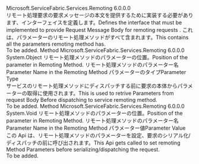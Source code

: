 <Type Name="IServiceRemotingRequestMessageBody" FullName="Microsoft.ServiceFabric.Services.Remoting.V2.IServiceRemotingRequestMessageBody">
  <TypeSignature Language="C#" Value="public interface IServiceRemotingRequestMessageBody" />
  <TypeSignature Language="ILAsm" Value=".class public interface auto ansi abstract IServiceRemotingRequestMessageBody" />
  <TypeSignature Language="DocId" Value="T:Microsoft.ServiceFabric.Services.Remoting.V2.IServiceRemotingRequestMessageBody" />
  <TypeSignature Language="VB.NET" Value="Public Interface IServiceRemotingRequestMessageBody" />
  <TypeSignature Language="F#" Value="type IServiceRemotingRequestMessageBody = interface" />
  <AssemblyInfo>
    <AssemblyName>Microsoft.ServiceFabric.Services.Remoting</AssemblyName>
    <AssemblyVersion>6.0.0.0</AssemblyVersion>
  </AssemblyInfo>
  <Interfaces />
  <Docs>
    <summary>
            <span data-ttu-id="aaf18-101">リモート処理要求の要求メッセージの本文を提供するために実装する必要があります、インターフェイスを定義します。</span><span class="sxs-lookup"><span data-stu-id="aaf18-101">Defines the interface that must be implemented to provide Request Message Body for remoting requests .</span></span>
            <span data-ttu-id="aaf18-102">これは、パラメーターのリモート処理メソッドがすべて含まれます。</span><span class="sxs-lookup"><span data-stu-id="aaf18-102">This contains all the parameters remoting method has.</span></span>
            </summary>
    <remarks>To be added.</remarks>
  </Docs>
  <Members>
    <Member MemberName="GetParameter">
      <MemberSignature Language="C#" Value="public object GetParameter (int position, string parameName, Type paramType);" />
      <MemberSignature Language="ILAsm" Value=".method public hidebysig newslot virtual instance object GetParameter(int32 position, string parameName, class System.Type paramType) cil managed" />
      <MemberSignature Language="DocId" Value="M:Microsoft.ServiceFabric.Services.Remoting.V2.IServiceRemotingRequestMessageBody.GetParameter(System.Int32,System.String,System.Type)" />
      <MemberSignature Language="VB.NET" Value="Public Function GetParameter (position As Integer, parameName As String, paramType As Type) As Object" />
      <MemberSignature Language="F#" Value="abstract member GetParameter : int * string * Type -&gt; obj" Usage="iServiceRemotingRequestMessageBody.GetParameter (position, parameName, paramType)" />
      <MemberType>Method</MemberType>
      <AssemblyInfo>
        <AssemblyName>Microsoft.ServiceFabric.Services.Remoting</AssemblyName>
        <AssemblyVersion>6.0.0.0</AssemblyVersion>
      </AssemblyInfo>
      <ReturnValue>
        <ReturnType>System.Object</ReturnType>
      </ReturnValue>
      <Parameters>
        <Parameter Name="position" Type="System.Int32" />
        <Parameter Name="parameName" Type="System.String" />
        <Parameter Name="paramType" Type="System.Type" />
      </Parameters>
      <Docs>
        <param name="position"><span data-ttu-id="aaf18-103">リモート処理メソッドのパラメーターの位置。</span><span class="sxs-lookup"><span data-stu-id="aaf18-103">Position of the parameter in Remoting Method.</span></span></param>
        <param name="parameName"><span data-ttu-id="aaf18-104">リモート処理メソッドのパラメーター名</span><span class="sxs-lookup"><span data-stu-id="aaf18-104">Parameter Name in the Remoting Method</span></span></param>
        <param name="paramType"><span data-ttu-id="aaf18-105">パラメーターのタイプ</span><span class="sxs-lookup"><span data-stu-id="aaf18-105">Parameter Type</span></span></param>
        <summary>
            <span data-ttu-id="aaf18-106">サービスのリモート処理メソッドにディスパッチする前に要求の本体からパラメーターの取得に使用されます。</span><span class="sxs-lookup"><span data-stu-id="aaf18-106">This is used to retrive Parameters from request Body Before dispatching to service remoting method.</span></span>
            </summary>
        <returns />
        <remarks>To be added.</remarks>
      </Docs>
    </Member>
    <Member MemberName="SetParameter">
      <MemberSignature Language="C#" Value="public void SetParameter (int position, string parameName, object parameter);" />
      <MemberSignature Language="ILAsm" Value=".method public hidebysig newslot virtual instance void SetParameter(int32 position, string parameName, object parameter) cil managed" />
      <MemberSignature Language="DocId" Value="M:Microsoft.ServiceFabric.Services.Remoting.V2.IServiceRemotingRequestMessageBody.SetParameter(System.Int32,System.String,System.Object)" />
      <MemberSignature Language="VB.NET" Value="Public Sub SetParameter (position As Integer, parameName As String, parameter As Object)" />
      <MemberSignature Language="F#" Value="abstract member SetParameter : int * string * obj -&gt; unit" Usage="iServiceRemotingRequestMessageBody.SetParameter (position, parameName, parameter)" />
      <MemberType>Method</MemberType>
      <AssemblyInfo>
        <AssemblyName>Microsoft.ServiceFabric.Services.Remoting</AssemblyName>
        <AssemblyVersion>6.0.0.0</AssemblyVersion>
      </AssemblyInfo>
      <ReturnValue>
        <ReturnType>System.Void</ReturnType>
      </ReturnValue>
      <Parameters>
        <Parameter Name="position" Type="System.Int32" />
        <Parameter Name="parameName" Type="System.String" />
        <Parameter Name="parameter" Type="System.Object" />
      </Parameters>
      <Docs>
        <param name="position"><span data-ttu-id="aaf18-107">リモート処理メソッドのパラメーターの位置。</span><span class="sxs-lookup"><span data-stu-id="aaf18-107">Position of the parameter in Remoting Method.</span></span></param>
        <param name="parameName"><span data-ttu-id="aaf18-108">リモート処理メソッドのパラメーター名</span><span class="sxs-lookup"><span data-stu-id="aaf18-108">Parameter Name in the Remoting Method</span></span></param>
        <param name="parameter"><span data-ttu-id="aaf18-109">パラメーター値</span><span class="sxs-lookup"><span data-stu-id="aaf18-109">Parameter Value</span></span></param>
        <summary>
            <span data-ttu-id="aaf18-110">この Api は、リモート処理メソッドのパラメーターを設定、要求のシリアル化/ディスパッチの前に呼び出されます。</span><span class="sxs-lookup"><span data-stu-id="aaf18-110">This Api gets called to set remoting Method Parameters before serializing/dispatching the request.</span></span>
            </summary>
        <remarks>To be added.</remarks>
      </Docs>
    </Member>
  </Members>
</Type>